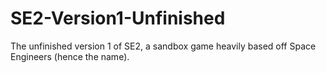 # SE2-Version1-Unfinished
The unfinished version 1 of SE2, a sandbox game heavily based off Space Engineers (hence the name).
